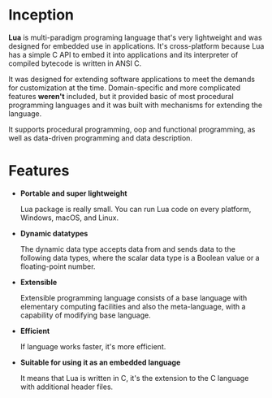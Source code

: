 # Inception

**Lua** is multi-paradigm programing language that's very lightweight and was designed for embedded use in applications. It's cross-platform because Lua has a simple C API to embed it into applications and its interpreter of compiled bytecode is written in ANSI C.

It was designed for extending software applications to meet the demands for customization at the time.
Domain-specific and more complicated features **weren't** included, but it provided basic of most procedural programming languages and it was built with mechanisms for extending the language.

It supports procedural programming, oop and functional programming, as well as data-driven programming and data description.

# Features

* **Portable and super lightweight**

    Lua package is really small. You can run Lua code on every platform, Windows, macOS, and Linux.

* **Dynamic datatypes**

    The dynamic data type accepts data from and sends data to the following data types, where the scalar data type is a Boolean value or a floating-point number.

* **Extensible**

    Extensible programming language consists of a base language with elementary computing facilities and also the meta-language, with a capability of modifying base language.

* **Efficient**

    If language works faster, it's more efficient.

* **Suitable for using it as an embedded language**

    It means that Lua is written in C, it's the extension to the C language with additional header files.
